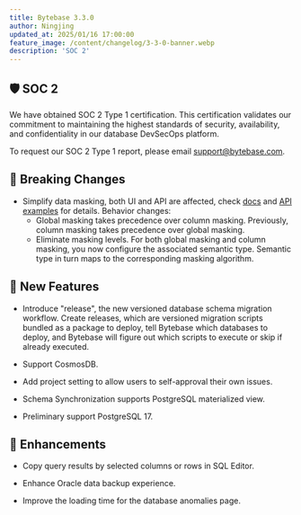 ```yaml
---
title: Bytebase 3.3.0
author: Ningjing
updated_at: 2025/01/16 17:00:00
feature_image: /content/changelog/3-3-0-banner.webp
description: 'SOC 2'
---
```


## 🛡️ SOC 2

We have obtained SOC 2 Type 1 certification. This certification validates our commitment to maintaining the highest standards of security, availability, and confidentiality in our database DevSecOps platform.

To request our SOC 2 Type 1 report, please email [support@bytebase.com](mailto:support@bytebase.com).

## 🔔 Breaking Changes

- Simplify data masking, both UI and API are affected, check [docs](/docs/security/data-masking/overview/) and [API examples](https://github.com/bytebase/database-security-github-actions-example/tree/main/masking) for details. Behavior changes:
  - Global masking takes precedence over column masking. Previously, column masking takes precedence over global masking.
  - Eliminate masking levels. For both global masking and column masking, you now configure the associated semantic type. Semantic type in turn maps to the corresponding masking algorithm.

## 🚀 New Features

- Introduce "release", the new versioned database schema migration workflow. Create releases, which are versioned migration scripts bundled as a package to deploy, tell Bytebase which databases to deploy, and Bytebase will figure out which scripts to execute or skip if already executed.

- Support CosmosDB.

- Add project setting to allow users to self-approval their own issues.

- Schema Synchronization supports PostgreSQL materialized view.

- Preliminary support PostgreSQL 17.

## 🎄 Enhancements

- Copy query results by selected columns or rows in SQL Editor.

- Enhance Oracle data backup experience.

- Improve the loading time for the database anomalies page.

<IncludeBlock url="/docs/get-started/install/install-upgrade"></IncludeBlock>